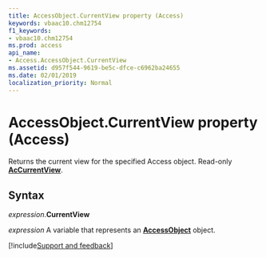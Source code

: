 ```yaml
---
title: AccessObject.CurrentView property (Access)
keywords: vbaac10.chm12754
f1_keywords:
- vbaac10.chm12754
ms.prod: access
api_name:
- Access.AccessObject.CurrentView
ms.assetid: d957f544-9619-be5c-dfce-c6962ba24655
ms.date: 02/01/2019
localization_priority: Normal
---
```



# AccessObject.CurrentView property (Access)

Returns the current view for the specified Access object. Read-only **[AcCurrentView](Access.AcCurrentView.md)**.

## Syntax

_expression_.**CurrentView**

_expression_ A variable that represents an **[AccessObject](Access.AccessObject.md)** object.

[!include[Support and feedback](~/includes/feedback-boilerplate.md)]